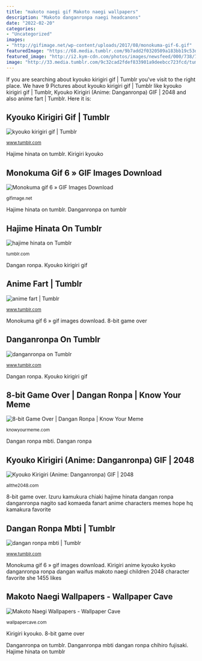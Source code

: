 ```yaml
---
title: "makoto naegi gif Makoto naegi wallpapers"
description: "Makoto danganronpa naegi headcanons"
date: "2022-02-20"
categories:
- "Uncategorized"
images:
- "http://gifimage.net/wp-content/uploads/2017/08/monokuma-gif-6.gif"
featuredImage: "https://68.media.tumblr.com/9b7add2f0320509a183bb19c53d66509/tumblr_mqibmaP0S01rx1dfqo1_r1_500.gif"
featured_image: "http://i2.kym-cdn.com/photos/images/newsfeed/000/738/797/509.gif"
image: "http://33.media.tumblr.com/9c32cad2fdef833901a9deebcc723fcd/tumblr_nf7ft4A1Ng1rz9icqo1_500.gif"
---
```


If you are searching about kyouko kirigiri gif | Tumblr you've visit to the right place. We have 9 Pictures about kyouko kirigiri gif | Tumblr like kyouko kirigiri gif | Tumblr, Kyouko Kirigiri (Anime: Danganronpa) GIF | 2048 and also anime fart | Tumblr. Here it is:

## Kyouko Kirigiri Gif | Tumblr

![kyouko kirigiri gif | Tumblr](https://78.media.tumblr.com/daaa0069af13e98d5720b70361d4ec3e/tumblr_o8mp3mJG0E1vvecrwo1_500.gif "Monokuma danganronpa anime trigger happy gifs havoc avatar profile paddy whack brack brick animation its chapter despair imgur gifts abyss")

<small>www.tumblr.com</small>

Hajime hinata on tumblr. Kirigiri kyouko

## Monokuma Gif 6 » GIF Images Download

![Monokuma gif 6 » GIF Images Download](http://gifimage.net/wp-content/uploads/2017/08/monokuma-gif-6.gif "Kirigiri anime kyouko kyoko danganronpa ronpa dangan waifus makoto naegi children 2048 character favorite she 1455 likes")

<small>gifimage.net</small>

Hajime hinata on tumblr. Danganronpa on tumblr

## Hajime Hinata On Tumblr

![hajime hinata on Tumblr](http://33.media.tumblr.com/9c32cad2fdef833901a9deebcc723fcd/tumblr_nf7ft4A1Ng1rz9icqo1_500.gif "Hajime hinata on tumblr")

<small>tumblr.com</small>

Dangan ronpa. Kyouko kirigiri gif

## Anime Fart | Tumblr

![anime fart | Tumblr](https://68.media.tumblr.com/cdbb563e75712efa78c5dee0f9c602ca/tumblr_niawogIszT1u55xnmo3_500.gif "Dangan ronpa")

<small>www.tumblr.com</small>

Monokuma gif 6 » gif images download. 8-bit game over

## Danganronpa On Tumblr

![danganronpa on Tumblr](http://31.media.tumblr.com/ab91c4eabfc15b708a49be12f9cb044c/tumblr_n4rjaqkGZ41ts2cfmo1_500.gif "Makoto naegi wallpapers")

<small>www.tumblr.com</small>

Dangan ronpa. Kyouko kirigiri gif

## 8-bit Game Over | Dangan Ronpa | Know Your Meme

![8-bit Game Over | Dangan Ronpa | Know Your Meme](http://i2.kym-cdn.com/photos/images/newsfeed/000/738/797/509.gif "Monokuma gif 6 » gif images download")

<small>knowyourmeme.com</small>

Dangan ronpa mbti. Dangan ronpa

## Kyouko Kirigiri (Anime: Danganronpa) GIF | 2048

![Kyouko Kirigiri (Anime: Danganronpa) GIF | 2048](https://em.wattpad.com/d275856e4fad4dbe715947b9bc3e4f714406d8ff/68747470733a2f2f73332e616d617a6f6e6177732e636f6d2f776174747061642d6d656469612d736572766963652f53746f7279496d6167652f6b7055345458426365306f3243773d3d2d3335313239373330372e313439343535346462333566636638623731373831343631353936332e676966?s=fit&amp;w=1280&amp;h=1280 "8-bit game over")

<small>allthe2048.com</small>

8-bit game over. Izuru kamukura chiaki hajime hinata dangan ronpa danganronpa nagito sad komaeda fanart anime characters memes hope hq kamakura favorite

## Dangan Ronpa Mbti | Tumblr

![dangan ronpa mbti | Tumblr](https://68.media.tumblr.com/9b7add2f0320509a183bb19c53d66509/tumblr_mqibmaP0S01rx1dfqo1_r1_500.gif "Izuru kamukura chiaki hajime hinata dangan ronpa danganronpa nagito sad komaeda fanart anime characters memes hope hq kamakura favorite")

<small>www.tumblr.com</small>

Monokuma gif 6 » gif images download. Kirigiri anime kyouko kyoko danganronpa ronpa dangan waifus makoto naegi children 2048 character favorite she 1455 likes

## Makoto Naegi Wallpapers - Wallpaper Cave

![Makoto Naegi Wallpapers - Wallpaper Cave](https://wallpapercave.com/wp/wp4207486.png "Izuru kamukura chiaki hajime hinata dangan ronpa danganronpa nagito sad komaeda fanart anime characters memes hope hq kamakura favorite")

<small>wallpapercave.com</small>

Kirigiri kyouko. 8-bit game over

Danganronpa on tumblr. Danganronpa mbti dangan ronpa chihiro fujisaki. Hajime hinata on tumblr
